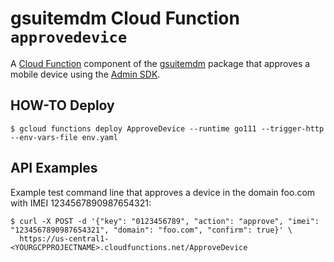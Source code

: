 # gsuitemdm Cloud Function `approvedevice` #

A [Cloud Function](https://cloud.google.com/functions/) component of the [gsuitemdm](https://github.com/rickt/gsuitemdm) package that approves a mobile device using the [Admin SDK](https://developers.google.com/admin-sdk).

## HOW-TO Deploy ##
`$ gcloud functions deploy ApproveDevice --runtime go111 --trigger-http --env-vars-file env.yaml`

## API Examples ##
Example test command line that approves a device in the domain foo.com with IMEI 1234567890987654321:

```
$ curl -X POST -d '{"key": "0123456789", "action": "approve", "imei": "1234567890987654321", "domain": "foo.com", "confirm": true}' \
  https://us-central1-<YOURGCPPROJECTNAME>.cloudfunctions.net/ApproveDevice
```

